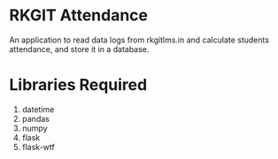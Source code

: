 # RKGIT Attendance
An application to read data logs from rkgitlms.in and calculate students attendance, and store it in a database.

# Libraries Required
1. datetime
2. pandas
3. numpy
4. flask
5. flask-wtf